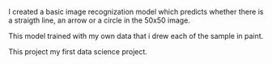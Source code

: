 I created a basic image recognization model which predicts whether there is a straigth line, an arrow or a circle in the 50x50 image. 

This model trained with my own data that i drew each of the sample in paint.  

This project my first data science project.
